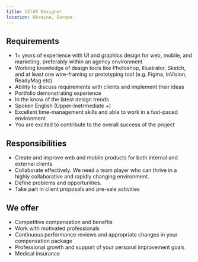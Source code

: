 ```yaml
---
title: UI\UX Designer
location: Ukraine, Europe
---
```

## Requirements

* 1+ years of experience with UI and graphics design for web, mobile, and marketing, preferably within an agency environment
* Working knowledge of design tools like Photoshop, Illustrator, Sketch, and at least one wire-framing or prototyping tool (e.g. Figma, InVision, ReadyMag etc)
* Ability to discuss requirements with clients and implement their ideas
* Portfolio demonstrating experience
* In the know of the latest design trends
* Spoken English (Upper-Inetrmediate +)
* Excellent time-management skills and able to work in a fast-paced environment
* You are excited to contribute to the overall success of the project

## Responsibilities

* Create and improve web and mobile products for both internal and external clients.
* Collaborate effectively. We need a team player who can thrive in a highly collaborative and rapidly changing environment.
* Define problems and opportunities.
* Take part in client proposals and pre-sale activities

## We offer

* Competitive compensation and benefits
* Work with motivated professionals
* Continuous performance reviews and appropriate changes in your compensation package
* Professional growth and support of your personal improvement goals
* Medical insurance